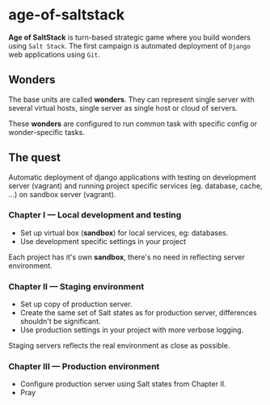 age-of-saltstack
================

**Age of SaltStack** is turn-based strategic game where you build wonders using ``Salt Stack``.
The first campaign is automated deployment of ``Django`` web applications using ``Git``.

Wonders
-------

The base units are called **wonders**. They can represent single server with several virtual hosts, single server as single host or cloud of servers.

These **wonders** are configured to run common task with specific config or wonder-specific tasks.

The quest
---------

Automatic deployment of django applications with testing on development server (vagrant) and running project specific services (eg. database, cache, ...) on sandbox server (vagrant).

### Chapter I — Local development and testing

- Set up virtual box (**sandbox**) for local services, eg: databases.
- Use development specific settings in your project

Each project has it's own **sandbox**, there's no need in reflecting server
environment.


### Chapter II — Staging environment

- Set up copy of production server.
- Create the same set of Salt states as for production server, differences
   shouldn't be significant.
- Use production settings in your project with more verbose logging.

Staging servers reflects the real environment as close as possible.


### Chapter III — Production environment

- Configure production server using Salt states from Chapter II.
- Pray
